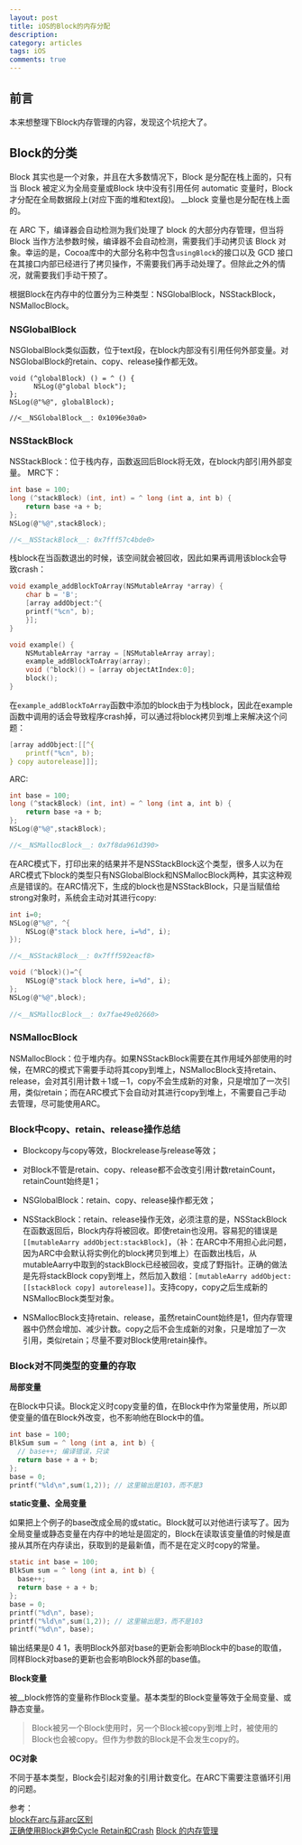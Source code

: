 ```yaml
---
layout: post
title: iOS的Block的内存分配
description: 
category: articles
tags: iOS
comments: true
---
```


## 前言

本来想整理下Block内存管理的内容，发现这个坑挖大了。

## Block的分类

Block 其实也是一个对象，并且在大多数情况下，Block 是分配在栈上面的，只有当 Block 被定义为全局变量或Block 块中没有引用任何 automatic 变量时，Block 才分配在全局数据段上(对应下面的堆和text段)。 __block 变量也是分配在栈上面的。

在 ARC 下，编译器会自动检测为我们处理了 block 的大部分内存管理，但当将 Block 当作方法参数时候，编译器不会自动检测，需要我们手动拷贝该 Block 对象。幸运的是，Cocoa库中的大部分名称中包含`usingBlock`的接口以及 GCD 接口在其接口内部已经进行了拷贝操作，不需要我们再手动处理了。但除此之外的情况，就需要我们手动干预了。 

根据Block在内存中的位置分为三种类型：NSGlobalBlock，NSStackBlock，NSMallocBlock。

### NSGlobalBlock

NSGlobalBlock类似函数，位于text段，在block内部没有引用任何外部变量。对NSGlobalBlock的retain、copy、release操作都无效。

```objc
void (^globalBlock) () = ^ () {
      NSLog(@"global block");
};
NSLog(@"%@", globalBlock);

//<__NSGlobalBlock__: 0x1096e30a0>
```

### NSStackBlock

NSStackBlock：位于栈内存，函数返回后Block将无效，在block内部引用外部变量。
MRC下：

```c
int base = 100;
long (^stackBlock) (int, int) = ^ long (int a, int b) {
    return base +a + b;
};
NSLog(@"%@",stackBlock);

//<__NSStackBlock__: 0x7fff57c4bde0>
```

栈block在当函数退出的时候，该空间就会被回收，因此如果再调用该block会导致crash：

```c
void example_addBlockToArray(NSMutableArray *array) {
	char b = 'B';
	[array addObject:^{
    printf("%cn", b);
	}];
}

void example() {
	NSMutableArray *array = [NSMutableArray array];
	example_addBlockToArray(array);
	void (^block)() = [array objectAtIndex:0];
	block();
}
```

在`example_addBlockToArray`函数中添加的block由于为栈block，因此在example函数中调用的话会导致程序crash掉，可以通过将block拷贝到堆上来解决这个问题：

```c
[array addObject:[[^{
	printf("%cn", b);
} copy autorelease]]];
```

ARC:

```c
int base = 100;
long (^stackBlock) (int, int) = ^ long (int a, int b) {
    return base +a + b;
};
NSLog(@"%@",stackBlock);

//<__NSMallocBlock__: 0x7f8da961d390>
```

在ARC模式下，打印出来的结果并不是NSStackBlock这个类型，很多人以为在ARC模式下block的类型只有NSGlobalBlock和NSMallocBlock两种，其实这种观点是错误的。在ARC情况下，生成的block也是NSStackBlock，只是当赋值给strong对象时，系统会主动对其进行copy:

```c
int i=0;
NSLog(@"%@", ^{
    NSLog(@"stack block here, i=%d", i);
});

//<__NSStackBlock__: 0x7fff592eacf8>

void (^block)()=^{
    NSLog(@"stack block here, i=%d", i);
};
NSLog(@"%@",block);
    
//<__NSMallocBlock__: 0x7fae49e02660>
```

### NSMallocBlock

NSMallocBlock：位于堆内存。如果NSStackBlock需要在其作用域外部使用的时候，在MRC的模式下需要手动将其copy到堆上，NSMallocBlock支持retain、release，会对其引用计数＋1或－1，copy不会生成新的对象，只是增加了一次引用，类似retain；而在ARC模式下会自动对其进行copy到堆上，不需要自己手动去管理，尽可能使用ARC。

### Block中copy、retain、release操作总结

- Blockcopy与copy等效，Blockrelease与release等效；

- 对Block不管是retain、copy、release都不会改变引用计数retainCount，retainCount始终是1；

- NSGlobalBlock：retain、copy、release操作都无效；

- NSStackBlock：retain、release操作无效，必须注意的是，NSStackBlock在函数返回后，Block内存将被回收。即使retain也没用。容易犯的错误是`[[mutableAarry addObject:stackBlock]`，（补：在ARC中不用担心此问题，因为ARC中会默认将实例化的block拷贝到堆上）在函数出栈后，从mutableAarry中取到的stackBlock已经被回收，变成了野指针。正确的做法是先将stackBlock copy到堆上，然后加入数组：`[mutableAarry addObject:[[stackBlock copy] autorelease]]`。支持copy，copy之后生成新的NSMallocBlock类型对象。

- NSMallocBlock支持retain、release，虽然retainCount始终是1，但内存管理器中仍然会增加、减少计数。copy之后不会生成新的对象，只是增加了一次引用，类似retain；尽量不要对Block使用retain操作。

### Block对不同类型的变量的存取

**局部变量**

在Block中只读。Block定义时copy变量的值，在Block中作为常量使用，所以即使变量的值在Block外改变，也不影响他在Block中的值。

```c
int base = 100;
BlkSum sum = ^ long (int a, int b) {
  // base++; 编译错误，只读
  return base + a + b;
};
base = 0;
printf("%ld\n",sum(1,2)); // 这里输出是103，而不是3
```

**static变量、全局变量**

如果把上个例子的base改成全局的或static。Block就可以对他进行读写了。因为全局变量或静态变量在内存中的地址是固定的，Block在读取该变量值的时候是直接从其所在内存读出，获取到的是最新值，而不是在定义时copy的常量。

```c
static int base = 100;
BlkSum sum = ^ long (int a, int b) {
  base++;
  return base + a + b;
};
base = 0;
printf("%d\n", base);
printf("%ld\n",sum(1,2)); // 这里输出是3，而不是103
printf("%d\n", base);
```

输出结果是0 4 1，表明Block外部对base的更新会影响Block中的base的取值，同样Block对base的更新也会影响Block外部的base值。

**Block变量**

被__block修饰的变量称作Block变量。基本类型的Block变量等效于全局变量、或静态变量。

> Block被另一个Block使用时，另一个Block被copy到堆上时，被使用的Block也会被copy。但作为参数的Block是不会发生copy的。

**OC对象**

不同于基本类型，Block会引起对象的引用计数变化。在ARC下需要注意循环引用的问题。



参考：  
[block在arc与非arc区别](http://blog.qiumingxing.cn/ios/block%E5%9C%A8arc%E4%B8%8E%E9%9D%9Earc%E5%8C%BA%E5%88%AB/)  
[正确使用Block避免Cycle Retain和Crash](http://tanqisen.github.io/blog/2013/04/19/gcd-block-cycle-retain/)
[Block 的内存管理](http://www.tanhao.me/pieces/310.html/)